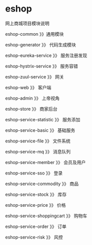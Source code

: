 # eshop
网上商城项目模块说明

eshop-common 》》通用模块

eshop-generator 》》 代码生成模块

eshop-eureka-service 》》 服务注册发现

eshop-hystrix-service 》》 服务容错

eshop-zuul-service 》》 网关

eshop-web 》》 客户端

eshop-admin 》》 上帝视角

eshop-store 》》 商家后台

eshop-service-statistic 》》 服务添加

eshop-service-basic 》》 基础服务

eshop-service-file 》》 文件系统

eshop-service-mq 》》 消息队列

eshop-service-member 》》 会员及用户

eshop-service-sso 》》 登录

eshop-service-commodity 》》 商品

eshop-service-stock 》》 库存

eshop-service-price 》》 价格

eshop-service-shoppingcart 》》 购物车

eshop-service-order 》》 订单

eshop-service-risk 》》  风控